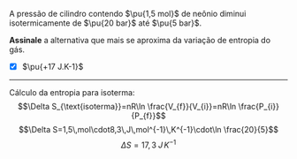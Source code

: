 A pressão de cilindro contendo $\pu{1,5 mol}$ de neônio diminui isotermicamente de $\pu{20 bar}$ até $\pu{5 bar}$.

**Assinale** a alternativa que mais se aproxima da variação de entropia do gás.

- [x] $\pu{+17 J.K-1}$

---

Cálculo da entropia para isoterma:
$$\Delta S_{\text{isoterma}}=nR\ln \frac{V_{f}}{V_{i}}=nR\ln \frac{P_{i}}{P_{f}}$$
$$\Delta S=1,5\,mol\cdot8,3\,J\,mol^{-1}\,K^{-1}\cdot\ln \frac{20}{5}$$
$$\Delta S=17,3\;J\,K^{-1}$$
